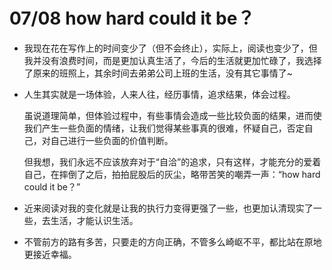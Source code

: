# 07/08 how hard could it be？

* 我现在花在写作上的时间变少了（但不会终止），实际上，阅读也变少了，但我并没有浪费时间，而是更加认真生活了，今后的生活就更加忙碌了，我选择了原来的班照上，其余时间去弟弟公司上班的生活，没有其它事情了~

* 人生其实就是一场体验，人来人往，经历事情，追求结果，体会过程。
    
    虽说道理简单，但体验过程中，有些事情会造成一些比较负面的结果，进而使我们产生一些负面的情绪，让我们觉得某些事真的很难，怀疑自己，否定自己，对自己进行一些负面的价值判断。

    但我想，我们永远不应该放弃对于“自洽”的追求，只有这样，才能充分的爱着自己，在摔倒了之后，拍拍屁股后的灰尘，略带苦笑的嘲弄一声：“how hard could it be？”

* 近来阅读对我的变化就是让我的执行力变得更强了一些，也更加认清现实了一些，去生活，才能认识生活。

* 不管前方的路有多苦，只要走的方向正确，不管多么崎岖不平，都比站在原地更接近幸福。